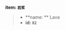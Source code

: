 <!-- BEGIN_AUTOGEN: do NOT edit in this block -->

**item: `岩浆`**

> * **name: ** Lava
> * **id: `82`**

<!-- END_AUTOGEN-->
